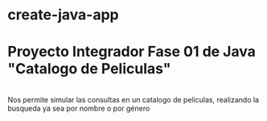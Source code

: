 # create-java-app
<h1>Proyecto Integrador Fase 01 de Java "Catalogo de Peliculas"</h1>
<br>
Nos permite simular las consultas en un catalogo de peliculas, realizando la busqueda ya sea por nombre o por género
